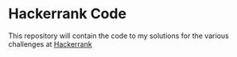 # Hackerrank Code

This repository will contain the code to my solutions for the various challenges at [Hackerrank](www.hackerrank.com)
